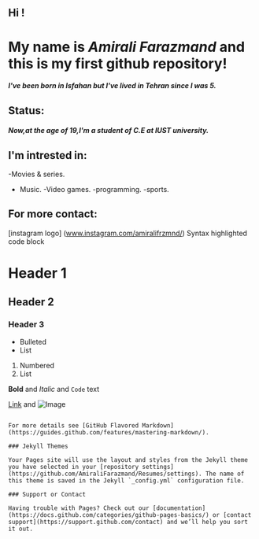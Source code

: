 <html>
 
## Hi !

# My name is  **_Amirali Farazmand_** and this is my first github repository!

##### I've been born in Isfahan but I've lived in Tehran since I was 5.

## Status:
##### Now,at the age of 19,I'm a student of C.E at IUST university.


## I'm intrested in:
-Movies & series.
- Music.
-Video games.
-programming.
-sports.
 
 ## For more contact:
 
 [instagram logo] (www.instagram.com/amiralifrzmnd/)
Syntax highlighted code block

# Header 1
## Header 2
### Header 3

- Bulleted
- List

1. Numbered
2. List

**Bold** and _Italic_ and `Code` text

[Link](url) and ![Image](src)
```

For more details see [GitHub Flavored Markdown](https://guides.github.com/features/mastering-markdown/).

### Jekyll Themes

Your Pages site will use the layout and styles from the Jekyll theme you have selected in your [repository settings](https://github.com/AmiraliFarazmand/Resumes/settings). The name of this theme is saved in the Jekyll `_config.yml` configuration file.

### Support or Contact

Having trouble with Pages? Check out our [documentation](https://docs.github.com/categories/github-pages-basics/) or [contact support](https://support.github.com/contact) and we’ll help you sort it out.
